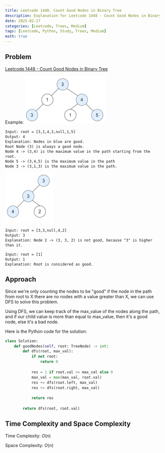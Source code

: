 ```yaml
---
title: Leetcode 1448. Count Good Nodes in Binary Tree
description: Explanation for Leetcode 1448 - Count Good Nodes in Binary Tree, and its solution in Python.
date: 2025-02-27
categories: [Leetcode, Trees, Medium]
tags: [Leetcode, Python, Study, Trees, Medium]
math: true
---
```


## Problem
[Leetcode 1448 - Count Good Nodes in Binary Tree](https://leetcode.com/problems/count-good-nodes-in-binary-tree/description/)

Example:
![Dekstop View](/assets/img/leetcode/leetcode1448.png)
```
Input: root = [3,1,4,3,null,1,5]
Output: 4
Explanation: Nodes in blue are good.
Root Node (3) is always a good node.
Node 4 -> (3,4) is the maximum value in the path starting from the root.
Node 5 -> (3,4,5) is the maximum value in the path
Node 3 -> (3,1,3) is the maximum value in the path.
```

![Desktop View](/assets/img/leetcode/leetcode1448-2.png)
```
Input: root = [3,3,null,4,2]
Output: 3
Explanation: Node 2 -> (3, 3, 2) is not good, because "3" is higher than it.
```

```
Input: root = [1]
Output: 1
Explanation: Root is considered as good.
```

## Approach

Since we're only counting the nodes to be "good" if the node in the path from root to X there are no nodes with a value greater than X, we can use DFS to solve this problem.

Using DFS, we can keep track of the max_value of the nodes along the path, and if our child value is more than equal to max_value, then it's a good node, else it's a bad node.

Here is the Python code for the solution:
```python
class Solution:
    def goodNodes(self, root: TreeNode) -> int:   
        def dfs(root, max_val):
            if not root:
                return 0

            res = 1 if root.val >= max_val else 0
            max_val = max(max_val, root.val)
            res += dfs(root.left, max_val)
            res += dfs(root.right, max_val) 

            return res
        
        return dfs(root, root.val)    
```
## Time Complexity and Space Complexity

Time Complexity: $O(n)$

Space Complexity: $O(n)$